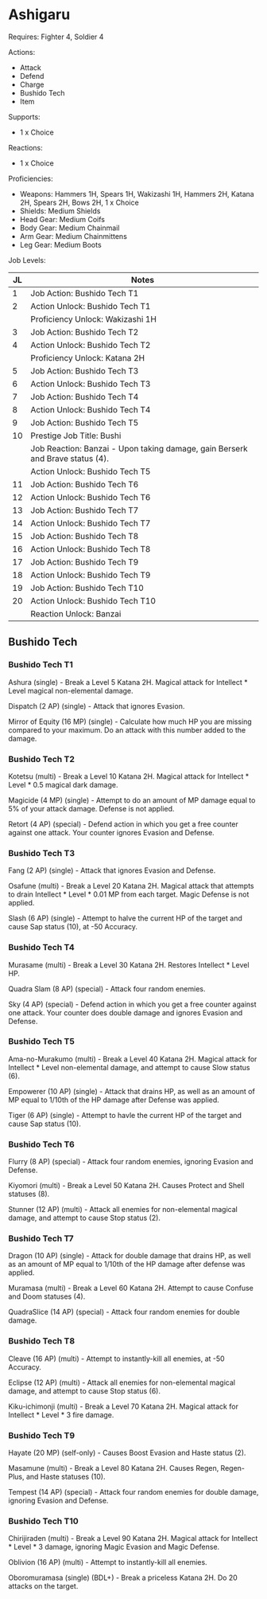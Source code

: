 # Ashigaru

Requires: Fighter 4, Soldier 4

Actions:

- Attack
- Defend
- Charge
- Bushido Tech
- Item

Supports:

- 1 x Choice

Reactions:

- 1 x Choice

Proficiencies:

- Weapons: Hammers 1H, Spears 1H, Wakizashi 1H, Hammers 2H, Katana 2H, Spears 2H, Bows 2H, 1 x Choice
- Shields: Medium Shields
- Head Gear: Medium Coifs
- Body Gear: Medium Chainmail
- Arm Gear: Medium Chainmittens
- Leg Gear: Medium Boots

Job Levels:

| JL | Notes |
| --- | --- |
| 1 | Job Action: Bushido Tech T1
| 2 | Action Unlock: Bushido Tech T1
|   | Proficiency Unlock: Wakizashi 1H
| 3 | Job Action: Bushido Tech T2
| 4 | Action Unlock: Bushido Tech T2
|   | Proficiency Unlock: Katana 2H
| 5 | Job Action: Bushido Tech T3
| 6 | Action Unlock: Bushido Tech T3
| 7 | Job Action: Bushido Tech T4
| 8 | Action Unlock: Bushido Tech T4
| 9 | Job Action: Bushido Tech T5
| 10 | Prestige Job Title: Bushi
|    | Job Reaction: Banzai - Upon taking damage, gain Berserk and Brave status (4).
|    | Action Unlock: Bushido Tech T5
| 11 | Job Action: Bushido Tech T6
| 12 | Action Unlock: Bushido Tech T6
| 13 | Job Action: Bushido Tech T7
| 14 | Action Unlock: Bushido Tech T7
| 15 | Job Action: Bushido Tech T8
| 16 | Action Unlock: Bushido Tech T8
| 17 | Job Action: Bushido Tech T9
| 18 | Action Unlock: Bushido Tech T9
| 19 | Job Action: Bushido Tech T10
| 20 | Action Unlock: Bushido Tech T10
|    | Reaction Unlock: Banzai

## Bushido Tech

### Bushido Tech T1

Ashura (single) - Break a Level 5 Katana 2H. Magical attack for Intellect * Level magical non-elemental damage.

Dispatch (2 AP) (single) - Attack that ignores Evasion.

Mirror of Equity (16 MP) (single) - Calculate how much HP you are missing compared to your maximum. Do an attack with this number added to the damage.

### Bushido Tech T2

Kotetsu (multi) - Break a Level 10 Katana 2H. Magical attack for Intellect * Level * 0.5 magical dark damage.

Magicide (4 MP) (single) - Attempt to do an amount of MP damage equal to 5% of your attack damage. Defense is not applied.

Retort (4 AP) (special) - Defend action in which you get a free counter against one attack. Your counter ignores Evasion and Defense.

### Bushido Tech T3

Fang (2 AP) (single) - Attack that ignores Evasion and Defense.

Osafune (multi) - Break a Level 20 Katana 2H. Magical attack that attempts to drain Intellect * Level * 0.01 MP from each target. Magic Defense is not applied.

Slash (6 AP) (single) - Attempt to halve the current HP of the target and cause Sap status (10), at -50 Accuracy.

### Bushido Tech T4

Murasame (multi) - Break a Level 30 Katana 2H. Restores Intellect * Level HP.

Quadra Slam (8 AP) (special) - Attack four random enemies.

Sky (4 AP) (special) - Defend action in which you get a free counter against one attack. Your counter does double damage and ignores Evasion and Defense.

### Bushido Tech T5

Ama-no-Murakumo (multi) - Break a Level 40 Katana 2H. Magical attack for Intellect * Level non-elemental damage, and attempt to cause Slow status (6).

Empowerer (10 AP) (single) - Attack that drains HP, as well as an amount of MP equal to 1/10th of the HP damage after Defense was applied.

Tiger (6 AP) (single) - Attempt to havle the current HP of the target and cause Sap status (10).

### Bushido Tech T6

Flurry (8 AP) (special) - Attack four random enemies, ignoring Evasion and Defense.

Kiyomori (multi) - Break a Level 50 Katana 2H. Causes Protect and Shell statuses (8).

Stunner (12 AP) (multi) - Attack all enemies for non-elemental magical damage, and attempt to cause Stop status (2).

### Bushido Tech T7

Dragon (10 AP) (single) - Attack for double damage that drains HP, as well as an amount of MP equal to 1/10th of the HP damage after defense was applied.

Muramasa (multi) - Break a Level 60 Katana 2H. Attempt to cause Confuse and Doom statuses (4).

QuadraSlice (14 AP) (special) - Attack four random enemies for double damage.

### Bushido Tech T8

Cleave (16 AP) (multi) - Attempt to instantly-kill all enemies, at -50 Accuracy.

Eclipse (12 AP) (multi) - Attack all enemies for non-elemental magical damage, and attempt to cause Stop status (6).

Kiku-ichimonji (multi) - Break a Level 70 Katana 2H. Magical attack for Intellect * Level * 3 fire damage.

### Bushido Tech T9

Hayate (20 MP) (self-only) - Causes Boost Evasion and Haste status (2).

Masamune (multi) - Break a Level 80 Katana 2H. Causes Regen, Regen-Plus, and Haste statuses (10).

Tempest (14 AP) (special) - Attack four random enemies for double damage, ignoring Evasion and Defense.

### Bushido Tech T10

Chirijiraden (multi) - Break a Level 90 Katana 2H. Magical attack for Intellect * Level * 3 damage, ignoring Magic Evasion and Magic Defense.

Oblivion (16 AP) (multi) - Attempt to instantly-kill all enemies.

Oboromuramasa (single) (BDL+) - Break a priceless Katana 2H. Do 20 attacks on the target.
